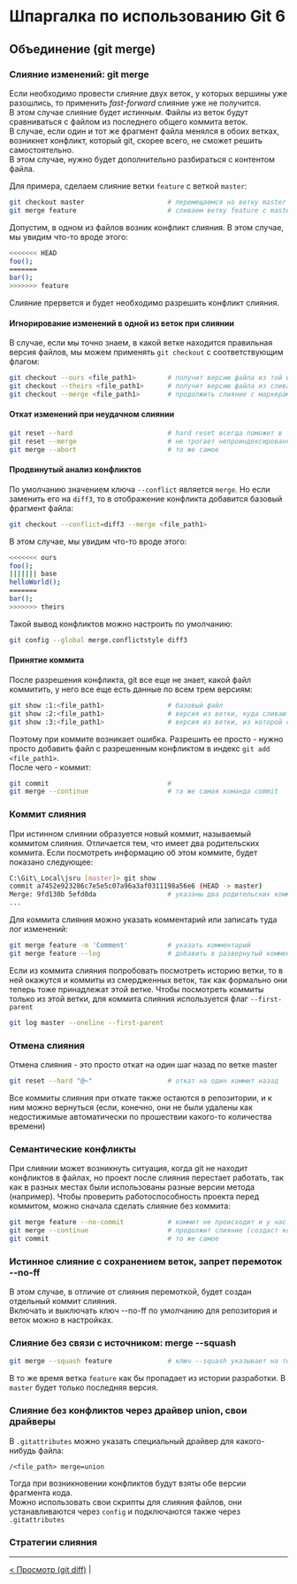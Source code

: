 # Шпаргалка по использованию Git 6

## Объединение (git merge)

### Слияние изменений: git merge

Если необходимо провести слияние двух веток, у которых вершины уже разошлись, то применить *fast-forward* слияние уже не получится.  
В этом случае слияние будет *истинным*. Файлы из веток будут сравниваться с файлом из последнего общего коммита веток.  
В случае, если один и тот же фрагмент файла менялся в обоих ветках, возникнет конфликт, который git, скорее всего, не сможет решить самостоятельно.  
В этом случае, нужно будет дополнительно разбираться с контентом файла.

Для примера, сделаем слияние ветки `feature` с веткой `master`:

```bash
git checkout master                     # перемещаемся на ветку master
git merge feature                       # сливаем ветку feature с master
```

Допустим, в одном из файлов возник конфликт слияния. В этом случае, мы увидим что-то вроде этого:

```bash
<<<<<<< HEAD
foo();
=======
bar();
>>>>>>> feature
```

Слияние прервется и будет необходимо разрешить конфликт слияния.

#### Игнорирование изменений в одной из веток при слиянии

В случае, если мы точно знаем, в какой ветке находится правильная версия файлов, мы можем применять `git checkout` с соответствующим флагом:

```bash
git checkout --ours <file_path1>        # получит версию файла из той ветки, где мы сейчас находимся
git checkout --theirs <file_path1>      # получит версию файла из сливаемой ветки
git checkout --merge <file_path1>       # продолжить слияние с маркерами конфликта
```

#### Откат изменений при неудачном слиянии

```bash
git reset --hard                        # hard reset всегда поможет в трудной ситуации
git reset --merge                       # не трогает непроиндексированные файлы, если вдруг слияние проводилось на ветке с незакоммиченными изменениями
git merge --abort                       # то же самое
```

#### Продвинутый анализ конфликтов

По умолчанию значением ключа `--conflict` является `merge`. Но если заменить его на `diff3`, то в отображение конфликта добавится базовый фрагмент файла:

```bash
git checkout --conflict=diff3 --merge <file_path1>
```

В этом случае, мы увидим что-то вроде этого:

```bash
<<<<<<< ours
foo();
||||||| base
helloWorld();
=======
bar();
>>>>>>> theirs
```

Такой вывод конфликтов можно настроить по умолчанию:

```bash
git config --global merge.conflictstyle diff3
```

#### Принятие коммита

После разрешения конфликта, git все еще не знает, какой файл коммитить, у него все еще есть данные по всем трем версиям:

```bash
git show :1:<file_path1>                # базовый файл
git show :2:<file_path1>                # версия из ветки, куда сливаются изменения (master)
git show :3:<file_path1>                # версия из ветки, из которой сливаются изменения (feature)
```

Поэтому при коммите возникает ошибка. Разрешить ее просто - нужно просто добавить файл с разрешенным конфликтом в индекс `git add <file_path1>`.  
После чего - коммит:

```bash
git commit                              #
git merge --continue                    # та же самая команда commit
```

### Коммит слияния

При истинном слиянии образуется новый коммит, называемый коммитом слияния. Отличается тем, что имеет два родительских коммита. Если посмотреть информацию об этом коммите, будет показано следующее:

```bash
C:\Git\_Local\jsru [master]> git show
commit a7452e923286c7e5e5c07a96a3af0311198a56e6 (HEAD -> master)
Merge: 9fd130b 5efd0da                  # указаны два родительских коммита
...
```

Для коммита слияния можно указать комментарий или записать туда лог изменений:

```bash
git merge feature -m 'Comment'          # указать комментарий
git merge feature --log                 # добавить в развернутый комментарий лог изменений
```

Если из коммита слияния попробовать посмотреть историю ветки, то в ней окажутся и коммиты из смердженных веток, так как формально они теперь тоже принадлежат этой ветке. Чтобы посмотреть коммиты только из этой ветки, для коммита слияния используется флаг `--first-parent`

```bash
git log master --oneline --first-parent
```

### Отмена слияния

Отмена слияния - это просто откат на один шаг назад по ветке master

```bash
git reset --hard "@~"                   # откат на один коммит назад
```

Все коммиты слияния при откате также остаются в репозитории, и к ним можно вернуться (если, конечно, они не были удалены как недостижимые автоматически по прошествии какого-то количества времени)

### Семантические конфликты

При слиянии может возникнуть ситуация, когда git не находит конфликтов в файлах, но проект после слияния перестает работать, так как в разных местах были использованы разные версии метода (например). Чтобы проверить работоспособность проекта перед коммитом, можно сначала сделать слияние без коммита:

```bash
git merge feature --no-commit           # коммит не происходит и у нас есть возможность исправить код
git merge --continue                    # продолжит слияние (создаст коммит слияния)
git commit                              # то же самое
```

### Истинное слияние с сохранением веток, запрет перемоток --no-ff

В этом случае, в отличие от слияния перемоткой, будет создан отдельный коммит слияния.  
Включать и выключать ключ --no-ff по умолчанию для репозитория и веток можно в настройках.

### Слияние без связи с источником: merge --squash

```bash
git merge --squash feature              # ключ --squash указывает на то, что коммит слияния не будет указывать на второго родителя из ветки feature
```

В то же время ветка `feature` как бы пропадает из истории разработки. В `master` будет только последняя версия.

### Слияние без конфликтов через драйвер union, свои драйверы

В `.gitattributes` можно указать специальный драйвер для какого-нибудь файла:

```.gitattributes
/<file_path> merge=union
```

Тогда при возникновении конфликтов будут взяты обе версии фрагмента кода.  
Можно использовать свои скрипты для слияния файлов, они устанавливаются через `config` и подключаются также через `.gitattributes`

### Стратегии слияния



***

[< Просмотр (git diff)](git-cheat-sheet-5.md) |